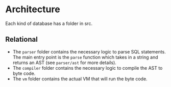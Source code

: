 # Architecture

Each kind of database has a folder in src.

## Relational

-   The `parser` folder contains the necessary logic to parse SQL statements. The main entry point is the `parse` function which takes in a string and returns an AST (see `parser/ast` for more details).
-   The `compiler` folder contains the necessary logic to compile the AST to byte code.
-   The `vm` folder contains the actual VM that will run the byte code.

